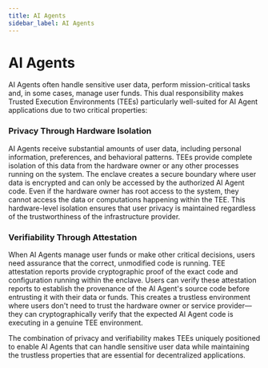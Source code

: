 ```yaml
---
title: AI Agents
sidebar_label: AI Agents
---
```


# AI Agents 

AI Agents often handle sensitive user data, perform mission-critical tasks and, in some cases, manage user funds. This dual responsibility makes Trusted Execution Environments (TEEs) particularly well-suited for AI Agent applications due to two critical properties:

### Privacy Through Hardware Isolation

AI Agents receive substantial amounts of user data, including personal information, preferences, and behavioral patterns. TEEs provide complete isolation of this data from the hardware owner or any other processes running on the system. The enclave creates a secure boundary where user data is encrypted and can only be accessed by the authorized AI Agent code. Even if the hardware owner has root access to the system, they cannot access the data or computations happening within the TEE. This hardware-level isolation ensures that user privacy is maintained regardless of the trustworthiness of the infrastructure provider.

### Verifiability Through Attestation

When AI Agents manage user funds or make other critical decisions, users need assurance that the correct, unmodified code is running. TEE attestation reports provide cryptographic proof of the exact code and configuration running within the enclave. Users can verify these attestation reports to establish the provenance of the AI Agent's source code before entrusting it with their data or funds. This creates a trustless environment where users don't need to trust the hardware owner or service provider—they can cryptographically verify that the expected AI Agent code is executing in a genuine TEE environment.

The combination of privacy and verifiability makes TEEs uniquely positioned to enable AI Agents that can handle sensitive user data while maintaining the trustless properties that are essential for decentralized applications.
